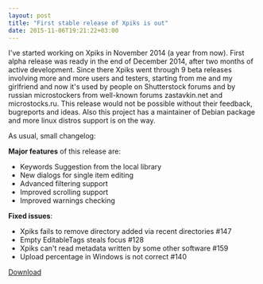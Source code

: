```yaml
---
layout: post
title: "First stable release of Xpiks is out"
date: 2015-11-06T19:21:22+03:00
---
```


I've started working on Xpiks in November 2014 (a year from now). First alpha release was ready in the end of December 2014, after two months of active development. Since there Xpiks went through 9 beta releases involving more and more users and testers, starting from me and my girlfriend and now it's used by people on Shutterstock forums and by russian microstockers from well-known forums zastavkin.net and microstocks.ru. This release would not be possible without their feedback, bugreports and ideas. Also this project has a maintainer of Debian package and more linux distros support is on the way.

As usual, small changelog:

**Major features** of this release are:

- Keywords Suggestion from the local library
- New dialogs for single item editing
- Advanced filtering support
- Improved scrolling support
- Improved warnings checking

**Fixed issues**:

- Xpiks fails to remove directory added via recent directories #147
- Empty EditableTags steals focus #128
- Xpiks can't read metadata written by some other software #159
- Upload percentage in Windows is not correct #140

<div class="download-link"><a href="{{ site.url }}/downloads">Download</a></div>